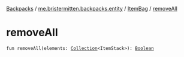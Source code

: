 [Backpacks](../../index.md) / [me.bristermitten.backpacks.entity](../index.md) / [ItemBag](index.md) / [removeAll](./remove-all.md)

# removeAll

`fun removeAll(elements: `[`Collection`](https://kotlinlang.org/api/latest/jvm/stdlib/kotlin.collections/-collection/index.html)`<ItemStack>): `[`Boolean`](https://kotlinlang.org/api/latest/jvm/stdlib/kotlin/-boolean/index.html)